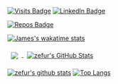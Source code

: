 
[![Visits Badge](https://badges.pufler.dev/visits/)](https://jdhall.dev)
[![LinkedIn Badge](https://img.shields.io/badge/LinkedIn-Profile-informational?style=flat&logo=linkedin&logoColor=white&color=0D76A8)](https://www.linkedin.com/in/j-d-hall/)


[![Repos Badge](https://badges.pufler.dev/repos/zefur)](https://badges.pufler.dev)



[![James's wakatime stats](https://github-readme-stats.vercel.app/api/wakatime?username=Zefur)](https://github.com/zefur/github-readme-stats)


<a href="https://github.com/zefur">
  <img align="center" style="margin:0.5rem" src="https://github-readme-stats.vercel.app/api/top-langs/?username=zefur&hide=html,css&title_color=ffffff&text_color=c9cacc&icon_color=4AB197&bg_color=1A2B34" />
</a>

<a href="https://github.com/zefur">
  <img align="center" style="margin:0.5rem" src="https://github-readme-stats.vercel.app/api?username=zefur&show_icons=true&line_height=27&count_private=true&title_color=ffffff&text_color=c9cacc&icon_color=4AB097&bg_color=1A2B34" alt="zefur's GitHub Stats" />
</a>


[![zefur's github stats](https://github-readme-stats.vercel.app/api?username=zefur)](https://github.com/zefur/github-readme-stats)
[![Top Langs](https://github-readme-stats.vercel.app/api/top-langs/?username=zefur)](https://github.com/zefur/github-readme-stats)
